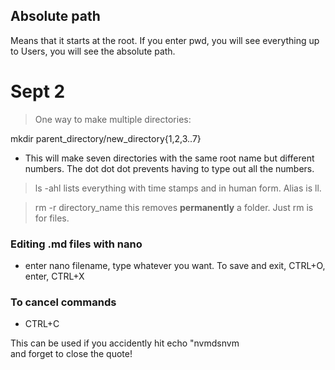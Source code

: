 Absolute path
-------------
Means that it starts at the root. If you enter pwd, you will see everything up to Users, you will see the absolute path.

Sept 2
=======
> One way to make multiple directories:

mkdir parent_directory/new_directory{1,2,3..7}

- This will make seven directories with the same root name but different numbers. The dot dot dot prevents having to type out all the numbers.

> ls -ahl lists everything with time stamps and in human form. Alias is ll.

> rm -r directory_name this removes **permanently** a folder. Just rm is for files.

### Editing .md files with nano

- enter nano filename, type whatever you want. To save and exit, CTRL+O, enter, CTRL+X

### To cancel commands

- CTRL+C

This can be used if you accidently hit echo "nvmdsnvm <br />
and forget to close the quote!
